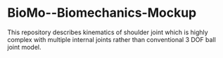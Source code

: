 # BioMo--Biomechanics-Mockup
This repository describes kinematics of shoulder joint which is highly complex with multiple internal joints rather than conventional 3 DOF ball joint model. 
